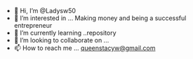 - 👋 Hi, I’m @Ladysw50
- 👀 I’m interested in ... Making money and being a successful entrepreneur
- 🌱 I’m currently learning ..repository
- 💞️ I’m looking to collaborate on ...
- 📫 How to reach me ... queenstacyw@gmail.com

<!---
Ladysw50/Ladysw50 is a ✨ special ✨ repository because its `README.md` (this file) appears on your GitHub profile.
You can click the Preview link to take a look at your changes.
--->
